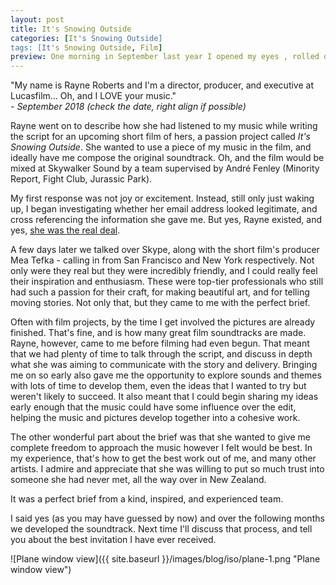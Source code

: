 ```yaml
---
layout: post
title: It's Snowing Outside
categories: [It's Snowing Outside]
tags: [It's Snowing Outside, Film]
preview: One morning in September last year I opened my eyes , rolled over, and maintained my bad habit of checking my emails as soon as I wake up - 1 new message.
---
```


"My name is Rayne Roberts and I'm a director, producer, and executive at Lucasfilm... Oh, and I LOVE your music."  
_- September 2018 (check the date, right align if possible)_

Rayne went on to describe how she had listened to my music while writing the script for an upcoming short film of hers, a passion project called _It's Snowing Outside_. She wanted to use a piece of my music in the film, and ideally have me compose the original soundtrack. Oh, and the film would be mixed at Skywalker Sound by a team supervised by André Fenley (Minority Report, Fight Club, Jurassic Park).

My first response was not joy or excitement. Instead, still only just waking up, I began investigating whether her email address looked legitimate, and cross referencing the information she gave me. But yes, Rayne existed, and yes, [she was the real deal](https://www.lucasfilm.com/news/spotlight-rayne-roberts/).

A few days later we talked over Skype, along with the short film's producer Mea Tefka - calling in from San Francisco and New York respectively. Not only were they real but they were incredibly friendly, and I could really feel their inspiration and enthusiasm. These were top-tier professionals who still had such a passion for their craft, for making beautiful art, and for telling moving stories. Not only that, but they came to me with the perfect brief.

Often with film projects, by the time I get involved the pictures are already finished. That's fine, and is how many great film soundtracks are made. Rayne, however, came to me before filming had even begun. That meant that we had plenty of time to talk through the script, and discuss in depth what she was aiming to communicate with the story and delivery. Bringing me on so early also gave me the opportunity to explore sounds and themes with lots of time to develop them, even the ideas that I wanted to try but weren't likely to succeed. It also meant that I could begin sharing my ideas early enough that the music could have some influence over the edit, helping the music and pictures develop together into a cohesive work.

The other wonderful part about the brief was that she wanted to give me complete freedom to approach the music however I felt would be best. In my experience, that's how to get the best work out of me, and many other artists. I admire and appreciate that she was willing to put so much trust into someone she had never met, all the way over in New Zealand.

It was a perfect brief from a kind, inspired, and experienced team.

I said yes (as you may have guessed by now) and over the following months we developed the soundtrack. Next time I'll discuss that process, and tell you about the best invitation I have ever received.

![Plane window view]({{ site.baseurl }}/images/blog/iso/plane-1.png "Plane window view")